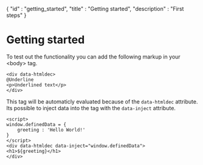 {
"id" : "getting_started",
"title" : "Getting started",
"description" : "First steps"
}
# Getting started

To test out the functionality you can add the following markup in your &lt;body&gt; tag.
```
<div data-htmldec>
@Underline
<p>Underlined text</p>
</div>
```

This tag will be automaticly evaluated because of the ```data-htmldec``` attribute.
Its possible to inject data into the tag with the ```data-inject``` attribute.

```
<script>
window.definedData = {
    greeting : 'Hello World!'
}
</script>
<div data-htmldec data-inject="window.definedData">
<h1>${greeting}</h1>
</div>
```